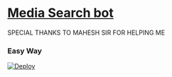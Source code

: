 # [Media Search bot](https://github.com/Mahesh0253/Media-Search-bot)

SPECIAL THANKS TO MAHESH SIR FOR HELPING ME

### Easy Way
[![Deploy](https://www.herokucdn.com/deploy/button.svg)](https://heroku.com/deploy)
